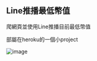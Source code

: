 ## Line推播最低幣值

爬網頁並使用Line推播目前最低幣值  

部屬在heroku的一個小project

![image](https://github.com/yiru1218/maplestory-8591-linebot/assets/46111217/cf812bab-b489-4c40-afb4-a8f459b3dda0)

